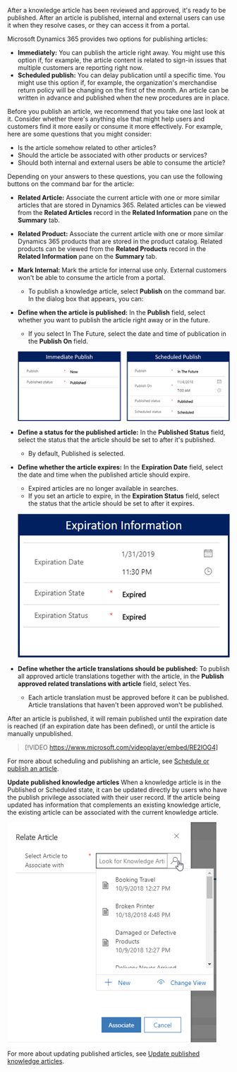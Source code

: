 After a knowledge article has been reviewed and approved, it's ready to be published. After an article is published, internal and external users can use it when they resolve cases, or they can access it from a portal.

Microsoft Dynamics 365 provides two options for publishing articles:

- **Immediately:** You can publish the article right away. You might use this option if, for example, the article content is related to sign-in issues that multiple customers are reporting right now.
- **Scheduled publish:** You can delay publication until a specific time. You might use this option if, for example, the organization's merchandise return policy will be changing on the first of the month. An article can be written in advance and published when the new procedures are in place.

Before you publish an article, we recommend that you take one last look at it. Consider whether there's anything else that might help users and customers find it more easily or consume it more effectively. For example, here are some questions that you might consider:

- Is the article somehow related to other articles?
- Should the article be associated with other products or services?
- Should both internal and external users be able to consume the article?

Depending on your answers to these questions, you can use the following buttons on the command bar for the article:

- **Related Article:** Associate the current article with one or more similar articles that are stored in Dynamics 365. Related articles can be viewed from the **Related Articles** record in the **Related Information** pane on the **Summary** tab.
- **Related Product:** Associate the current article with one or more similar Dynamics 365 products that are stored in the product catalog. Related products can be viewed from the **Related Products** record in the **Related Information** pane on the **Summary** tab.
- **Mark Internal:** Mark the article for internal use only. External customers won't be able to consume the article from a portal. 
	- To publish a knowledge article, select **Publish** on the command bar. In the dialog box that appears, you can:

- **Define when the article is published:** In the **Publish** field, select whether you want to publish the article right away or in the future. 
	- If you select In The Future, select the date and time of publication in the **Publish On** field.

   ![Publishing now vs. publishing in the future](../media/KM-unit5-1.png)

- **Define a status for the published article:** In the **Published Status** field, select the status that the article should be set to after it's published.
	- By default, Published is selected.

- **Define whether the article expires:** In the **Expiration Date** field, select the date and time when the published article should expire.

    - Expired articles are no longer available in searches.
    - If you set an article to expire, in the **Expiration Status** field, select the status that the article should be set to after it expires.

   ![Expiration information](../media/KM-unit5-2.png)

- **Define whether the article translations should be published:** To publish all approved article translations together with the article, in the **Publish approved related translations with article** field, select Yes.
	- Each article translation must be approved before it can be published. Article translations that haven't been approved won't be published.

After an article is published, it will remain published until the expiration date is reached (if an expiration date has been defined), or until the article is manually unpublished.

> [!VIDEO https://www.microsoft.com/videoplayer/embed/RE2IOG4]

For more about scheduling and publishing an article, see [Schedule or publish an article](https://docs.microsoft.com/dynamics365/customer-engagement/customer-service/customer-service-hub-user-guide-knowledge-article#schedule-or-publish-an-article).

**Update published knowledge articles**
When a knowledge article is in the Published or Scheduled state, it can be updated directly by users who have the publish privilege associated with their user record.  If the article being updated has information that complements an existing knowledge article, the existing article can be associated with the current knowledge article.

![Related Article](../media/KM-Unit5-3.png) 

For more about updating published articles, see [Update published knowledge articles](https://docs.microsoft.com/dynamics365/customer-engagement/customer-service/customer-service-hub-user-guide-knowledge-article#update-published-knowledge-articles).

